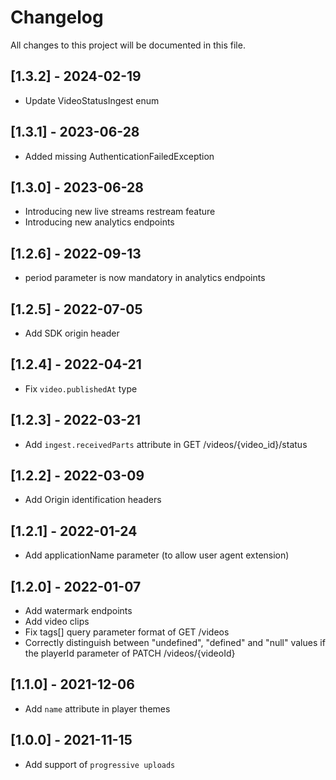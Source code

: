 # Changelog
All changes to this project will be documented in this file.

## [1.3.2] - 2024-02-19
- Update VideoStatusIngest enum

## [1.3.1] - 2023-06-28
- Added missing AuthenticationFailedException

## [1.3.0] - 2023-06-28
- Introducing new live streams restream feature
- Introducing new analytics endpoints

## [1.2.6] - 2022-09-13
- period parameter is now mandatory in analytics endpoints

## [1.2.5] - 2022-07-05
- Add SDK origin header

## [1.2.4] - 2022-04-21
- Fix `video.publishedAt` type

## [1.2.3] - 2022-03-21
- Add `ingest.receivedParts` attribute in GET /videos/{video_id}/status

## [1.2.2] - 2022-03-09
- Add Origin identification headers

## [1.2.1] - 2022-01-24
- Add applicationName parameter (to allow user agent extension)

## [1.2.0] - 2022-01-07
- Add watermark endpoints
- Add video clips
- Fix tags[] query parameter format of GET /videos
- Correctly distinguish between "undefined", "defined" and "null" values if the playerId parameter of PATCH /videos/{videoId}

## [1.1.0] - 2021-12-06
- Add `name` attribute in player themes

## [1.0.0] - 2021-11-15
- Add support of `progressive uploads`

